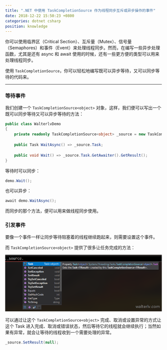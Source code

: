 ```yaml
---
title: ".NET 中使用 TaskCompletionSource 作为线程同步互斥或异步操作的事件"
date: 2018-12-22 15:50:23 +0800
categories: dotnet csharp
position: knowledge
---
```


你可以使用临界区（Critical Section）、互斥量（Mutex）、信号量（Semaphores）和事件（Event）来处理线程同步。然而，在编写一些异步处理函数，尤其是还有 async 和 await 使用的时候，还有一些更方便的类型可以用来处理线程同步。

使用 `TaskCompletionSource`，你可以轻松地编写既可以异步等待，又可以同步等待的代码来。

---

<div id="toc"></div>

### 等待事件

我们创建一个 `TaskCompletionSource<object>` 对象，这样，我们便可以写出一个既可以同步等待又可以异步等待的方法：

```csharp
public class WalterlvDemo
{
    private readonly TaskCompletionSource<object> _source = new TaskCompletionSource<object>();

    public Task WaitAsync() => _source.Task;

    public void Wait() => _source.Task.GetAwaiter().GetResult();
}
```

等待时可以同步：

```csharp
demo.Wait();
```

也可以异步：

```csharp
await demo.WaitAsync();
```

而同步的那个方法，便可以用来做线程同步使用。

### 引发事件

要像一个事件一样让同步等待阻塞着的线程继续跑起来，则需要设置这个事件。

而 `TaskCompletionSource<object>` 提供了很多让任务完成的方法：

![TaskCompletionSource 中的方法](/static/posts/2018-12-22-15-47-52.png)

可以通过让这个 `TaskCompletionSource<object>` 完成、取消或设置异常的方式让这个 Task 进入完成、取消或错误状态，然后等待它的线程就会继续执行；当然如果有异常，就会让等待的线程收到一个需要处理的异常。

```csharp
_source.SetResult(null);
```
